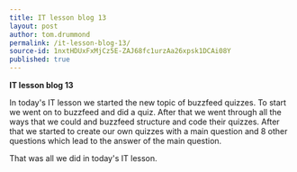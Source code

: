 ```yaml
---
title: IT lesson blog 13
layout: post
author: tom.drummond
permalink: /it-lesson-blog-13/
source-id: 1nxtHDUxFxMjCz5E-ZAJ68fc1urzAa26xpsk1DCAi08Y
published: true
---
```

**IT lesson blog 13**

In today's IT lesson we started the new topic of buzzfeed quizzes. To start we went on to buzzfeed and did a quiz. After that we went through all the ways that we could and buzzfeed structure and code their quizzes. After that we started to create our own quizzes with a main question and 8 other questions which lead to the answer of the main question.

That was all we did in today's IT lesson.

